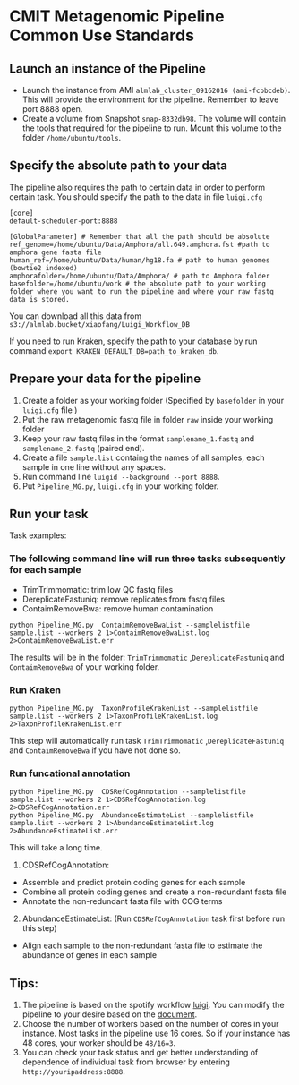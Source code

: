 # CMIT Metagenomic Pipeline Common Use Standards

## Launch an instance of the Pipeline
* Launch the instance from AMI `almlab_cluster_09162016 (ami-fcbbcdeb)`. This will provide the environment for the pipeline. Remember to leave port 8888 open.
* Create a volume from Snapshot `snap-8332db98`. The volume will contain the tools that required for the pipeline to run. Mount this volume to the folder `/home/ubuntu/tools`.

## Specify the absolute path to your data
The pipeline also requires the path to certain data in order to perform certain task. You should specify the path to the data in file `luigi.cfg`

```{bash}
[core]
default-scheduler-port:8888 

[GlobalParameter] # Remember that all the path should be absolute
ref_genome=/home/ubuntu/Data/Amphora/all.649.amphora.fst #path to amphora gene fasta file
human_ref=/home/ubuntu/Data/human/hg18.fa # path to human genomes (bowtie2 indexed)
amphorafolder=/home/ubuntu/Data/Amphora/ # path to Amphora folder
basefolder=/home/ubuntu/work # the absolute path to your working folder where you want to run the pipeline and where your raw fastq data is stored.
```
You can download all this data from `s3://almlab.bucket/xiaofang/Luigi_Workflow_DB`

If you need to run Kraken, specify the path to your database by run command `export KRAKEN_DEFAULT_DB=path_to_kraken_db`. 

## Prepare your data for the pipeline
1. Create a folder as your working folder (Specified by `basefolder` in your `luigi.cfg` file )
2. Put the raw metagenomic fastq file in folder `raw` inside your working folder
3. Keep your raw fastq files in the format `samplename_1.fastq` and  `samplename_2.fastq` (paired end).
4. Create a file `sample.list` containg the names of all samples, each sample in one line without any spaces.
5. Run command line `luigid --background --port 8888`.
6. Put `Pipeline_MG.py`, `luigi.cfg` in your working folder.

## Run your task
Task examples:
### The following command line will run three tasks subsequently for each sample
+ TrimTrimmomatic: trim low QC fastq files
+ DereplicateFastuniq: remove replicates from fastq files
+ ContaimRemoveBwa: remove human contamination

```{bash}
python Pipeline_MG.py  ContaimRemoveBwaList --samplelistfile sample.list --workers 2 1>ContaimRemoveBwaList.log 2>ContaimRemoveBwaList.err 
```
The results will be in the folder: `TrimTrimmomatic` ,`DereplicateFastuniq` and `ContaimRemoveBwa` of your working folder.

### Run Kraken
```{bash}
python Pipeline_MG.py  TaxonProfileKrakenList --samplelistfile sample.list --workers 2 1>TaxonProfileKrakenList.log 2>TaxonProfileKrakenList.err 
```
This step will automatically run task `TrimTrimmomatic` ,`DereplicateFastuniq` and `ContaimRemoveBwa` if you have not done so. 

### Run funcational annotation
```{bash}
python Pipeline_MG.py  CDSRefCogAnnotation --samplelistfile sample.list --workers 2 1>CDSRefCogAnnotation.log 2>CDSRefCogAnnotation.err 
python Pipeline_MG.py  AbundanceEstimateList --samplelistfile sample.list --workers 2 1>AbundanceEstimateList.log 2>AbundanceEstimateList.err 
```
This will take a long time.

1. CDSRefCogAnnotation: 
  * Assemble and predict protein coding genes for each sample
  * Combine all protein coding genes and create a non-redundant fasta file
  * Annotate the non-redundant fasta file with COG terms
2. AbundanceEstimateList: (Run `CDSRefCogAnnotation` task first before run this step)
  * Align each sample to the non-redundant fasta file to estimate the abundance of genes in each sample

## Tips:
1. The pipeline is based on the spotify workflow [luigi](https://github.com/spotify/luigi). You can modify the pipeline to your desire based on the [document](http://luigi.readthedocs.io/en/stable/workflows.html).
2. Choose the number of workers based on the number of cores in your instance. Most tasks in the pipeline use 16 cores. So if your instance has 48 cores, your worker should be `48/16=3`.
3. You can check your task status and get better understanding of dependence of individual task from browser by entering `http://youripaddress:8888`.
